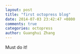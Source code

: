 ```yaml
---
layout: post
title: "first octopress blog"
date: 2014-07-03 23:42:47 +0800
comments: true
categories: octopress
author: Guanghui Zhang
---
```

Must do it!
